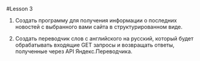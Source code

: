 #Lesson 3

1) Создать программу для получения информации о последних
новостей с выбранного вами сайта в структурированном виде.

2) Создать переводчик слов с английского на русский, который будет
обрабатывать входящие GET запросы и возвращать ответы,
полученные через API Яндекс.Переводчика.
